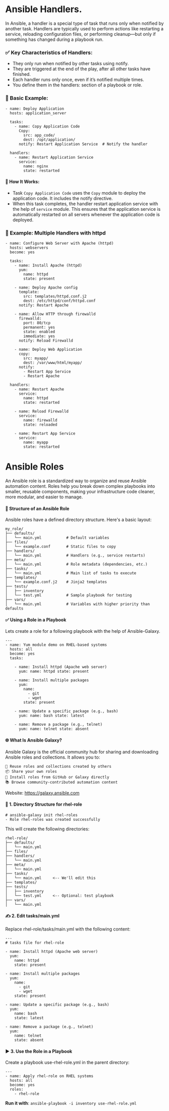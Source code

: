 # Ansible Handlers.

In Ansible, a handler is a special type of task that runs only when notified by another task. Handlers are typically used to perform actions like restarting a service, reloading configuration files, or performing cleanup—but only if something has changed during a playbook run.


### ✅ Key Characteristics of Handlers:
- They only run when notified by other tasks using notify.
- They are triggered at the end of the play, after all other tasks have finished.
- Each handler runs only once, even if it’s notified multiple times.
- You define them in the handlers: section of a playbook or role.

### 🔧 Basic Example:
```
- name: Deploy Application
  hosts: application_server

  tasks:
    - name: Copy Application Code
      Copy:
        src: app_code/
        dest: /opt/application/
      notify: Restart Application Service  # Notify the handler

  handlers:
    - name: Restart Application Service
      service:
        name: nginx
        state: restarted
```

#### 🧠 How It Works:

- Task `Copy Application Code` uses the `Copy` module to deploy the application code. It includes the notify directive.
- When this task completes, the handler restart application service with the help of `service` module. This ensures that the application service is automatically restarted on all servers whenever the application code is deployed.


### 🧾 Example: Multiple Handlers with httpd

```
- name: Configure Web Server with Apache (httpd)
  hosts: webservers
  become: yes

  tasks:
    - name: Install Apache (httpd)
      yum:
        name: httpd
        state: present

    - name: Deploy Apache config
      template:
        src: templates/httpd.conf.j2
        dest: /etc/httpd/conf/httpd.conf
      notify: Restart Apache

    - name: Allow HTTP through firewalld
      firewalld:
        port: 80/tcp
        permanent: yes
        state: enabled
        immediate: yes
      notify: Reload Firewalld

    - name: Deploy Web Application
      copy:
        src: myapp/
        dest: /var/www/html/myapp/
      notify:
        - Restart App Service
        - Restart Apache

  handlers:
    - name: Restart Apache
      service:
        name: httpd
        state: restarted

    - name: Reload Firewalld
      service:
        name: firewalld
        state: reloaded

    - name: Restart App Service
      service:
        name: myapp
        state: restarted
```

# Ansible Roles

An Ansible role is a standardized way to organize and reuse Ansible automation content. Roles help you break down complex playbooks into smaller, reusable components, making your infrastructure code cleaner, more modular, and easier to manage.

#### 🧱 Structure of an Ansible Role

Ansible roles have a defined directory structure. Here's a basic layout:
```
my_role/
├── defaults/
│   └── main.yml           # Default variables
├── files/
│   └── example.conf       # Static files to copy
├── handlers/
│   └── main.yml           # Handlers (e.g., service restarts)
├── meta/
│   └── main.yml           # Role metadata (dependencies, etc.)
├── tasks/
│   └── main.yml           # Main list of tasks to execute
├── templates/
│   └── example.conf.j2    # Jinja2 templates
├── tests/
│   ├── inventory
│   └── test.yml           # Sample playbook for testing
├── vars/
│   └── main.yml           # Variables with higher priority than defaults
```

#### ✅ Using a Role in a Playbook


Lets create a role for a following playbook with the help of Ansible-Galaxy.

```
---
- name: Yum module demo on RHEL-based systems
  hosts: all
  become: yes
  tasks:

    - name: Install httpd (Apache web server)
      yum: name: httpd state: present

    - name: Install multiple packages
      yum:
        name:
          - git
          - wget
        state: present

    - name: Update a specific package (e.g., bash)
      yum: name: bash state: latest

    - name: Remove a package (e.g., telnet)
      yum: name: telnet state: absent

```



#### 🌐 What Is Ansible Galaxy?

Ansible Galaxy is the official community hub for sharing and downloading Ansible roles and collections. It allows you to:

    🔄 Reuse roles and collections created by others
    📦 Share your own roles
    🧩 Install roles from GitHub or Galaxy directly
    📚 Browse community-contributed automation content

Website: https://galaxy.ansible.com


#### 📁 1. Directory Structure for rhel-role

```
# ansible-galaxy init rhel-roles
- Role rhel-roles was created successfully
```

This will create the following directories:

```
rhel-role/
├── defaults/
│   └── main.yml
├── files/
├── handlers/
│   └── main.yml
├── meta/
│   └── main.yml
├── tasks/
│   └── main.yml     <-- We'll edit this
├── templates/
├── tests/
│   ├── inventory
│   └── test.yml     <-- Optional: test playbook
├── vars/
│   └── main.yml
```

#### ✍️ 2. Edit tasks/main.yml

Replace rhel-role/tasks/main.yml with the following content:

```
---
# tasks file for rhel-role

- name: Install httpd (Apache web server)
  yum:
    name: httpd
    state: present

- name: Install multiple packages
  yum:
    name:
      - git
      - wget
    state: present

- name: Update a specific package (e.g., bash)
  yum:
    name: bash
    state: latest

- name: Remove a package (e.g., telnet)
  yum:
    name: telnet
    state: absent
```


#### ▶️ 3. Use the Role in a Playbook

Create a playbook use-rhel-role.yml in the parent directory:

```
---
- name: Apply rhel-role on RHEL systems
  hosts: all
  become: yes
  roles:
    - rhel-role
```

**Run it with**: `ansible-playbook -i inventory use-rhel-role.yml`
